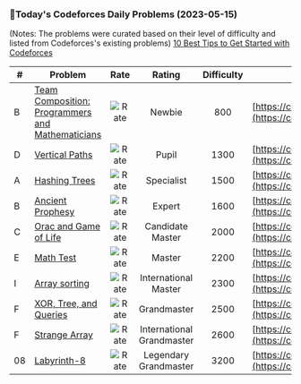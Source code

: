 ### 🌟Today's Codeforces Daily Problems (2023-05-15)
(Notes: The problems were curated based on their level of difficulty and listed from Codeforces's existing problems)
[10 Best Tips to Get Started with Codeforces](https://github.com/ika9810/Codeforces-Daily-Problems/blob/main/10%20Best%20Tips%20to%20Get%20Started%20with%20Codeforces.md)

| # | Problem | Rate| Rating | Difficulty | Contest |
|---| ----- | :--------: | :----------: | :----------: | ---------- |
|B|[Team Composition: Programmers and Mathematicians](https://codeforces.com/contest/1611/problem/B)|![Rate](https://img.shields.io/badge/Newbie-800-lightgrey)|Newbie|800|[https://codeforces.com/contest/1611](https://codeforces.com/contest/1611)|
|D|[Vertical Paths](https://codeforces.com/contest/1675/problem/D)|![Rate](https://img.shields.io/badge/Pupil-1300-brightgreen)|Pupil|1300|[https://codeforces.com/contest/1675](https://codeforces.com/contest/1675)|
|A|[Hashing Trees](https://codeforces.com/contest/901/problem/A)|![Rate](https://img.shields.io/badge/Specialist-1500-9cf)|Specialist|1500|[https://codeforces.com/contest/901](https://codeforces.com/contest/901)|
|B|[Ancient Prophesy](https://codeforces.com/contest/260/problem/B)|![Rate](https://img.shields.io/badge/Expert-1600-blue)|Expert|1600|[https://codeforces.com/contest/260](https://codeforces.com/contest/260)|
|C|[Orac and Game of Life](https://codeforces.com/contest/1349/problem/C)|![Rate](https://img.shields.io/badge/Candidate%20Master-2000-blueviolet)|Candidate Master|2000|[https://codeforces.com/contest/1349](https://codeforces.com/contest/1349)|
|E|[Math Test](https://codeforces.com/contest/1622/problem/E)|![Rate](https://img.shields.io/badge/Master-2200-orange)|Master|2200|[https://codeforces.com/contest/1622](https://codeforces.com/contest/1622)|
|I|[Array sorting](https://codeforces.com/contest/130/problem/I)|![Rate](https://img.shields.io/badge/International%20Master-2300-orange)|International Master|2300|[https://codeforces.com/contest/130](https://codeforces.com/contest/130)|
|F|[XOR, Tree, and Queries](https://codeforces.com/contest/1788/problem/F)|![Rate](https://img.shields.io/badge/Grandmaster-2500-red)|Grandmaster|2500|[https://codeforces.com/contest/1788](https://codeforces.com/contest/1788)|
|F|[Strange Array](https://codeforces.com/contest/1539/problem/F)|![Rate](https://img.shields.io/badge/International%20Grandmaster-2600-red)|International Grandmaster|2600|[https://codeforces.com/contest/1539](https://codeforces.com/contest/1539)|
|08|[Labyrinth-8](https://codeforces.com/contest/921/problem/08)|![Rate](https://img.shields.io/badge/Legendary%20Grandmaster-3200-red)|Legendary Grandmaster|3200|[https://codeforces.com/contest/921](https://codeforces.com/contest/921)|

